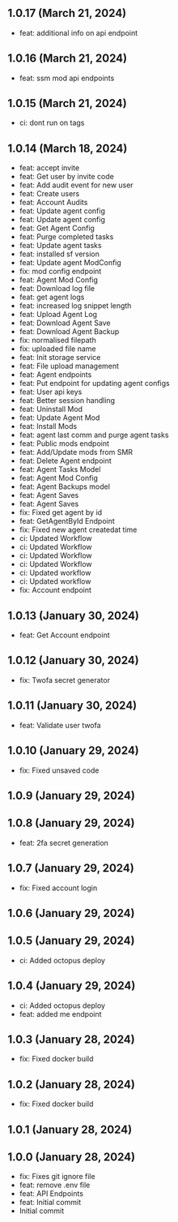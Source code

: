 ## 1.0.17 (March 21, 2024)
  - feat: additional info on api endpoint

## 1.0.16 (March 21, 2024)
  - feat: ssm mod api endpoints

## 1.0.15 (March 21, 2024)
  - ci: dont run on tags

## 1.0.14 (March 18, 2024)
  - feat: accept invite
  - feat: Get user by invite code
  - feat: Add audit event for new user
  - feat: Create users
  - feat: Account Audits
  - feat: Update agent config
  - feat: Update agent config
  - feat: Get Agent Config
  - feat: Purge completed tasks
  - feat: Update agent tasks
  - feat: installed sf version
  - feat: Update agent ModConfig
  - fix: mod config endpoint
  - feat: Agent Mod Config
  - feat: Download log file
  - feat: get agent logs
  - feat: increased log snippet length
  - feat: Upload Agent Log
  - feat: Download Agent Save
  - feat: Download Agent Backup
  - fix: normalised filepath
  - fix: uploaded file name
  - feat: Init storage service
  - feat: File upload management
  - feat: Agent endpoints
  - feat: Put endpoint for updating agent configs
  - feat: User api keys
  - feat: Better session handling
  - feat: Uninstall Mod
  - feat: Update Agent Mod
  - feat: Install Mods
  - feat: agent last comm and purge agent tasks
  - feat: Public mods endpoint
  - feat: Add/Update mods from SMR
  - feat: Delete Agent endpoint
  - feat: Agent Tasks Model
  - feat: Agent Mod Config
  - feat: Agent Backups model
  - feat: Agent Saves
  - feat: Agent Saves
  - fix: Fixed get agent by id
  - feat: GetAgentById Endpoint
  - fix: Fixed new agent createdat time
  - ci: Updated Workflow
  - ci: Updated Workflow
  - ci: Updated Workflow
  - ci: Updated Workflow
  - ci: Updated workflow
  - ci: Updated workflow
  - fix: Account endpoint

## 1.0.13 (January 30, 2024)
  - feat: Get Account endpoint

## 1.0.12 (January 30, 2024)
  - fix: Twofa secret generator

## 1.0.11 (January 30, 2024)
  - feat: Validate user twofa

## 1.0.10 (January 29, 2024)
  - fix: Fixed unsaved code

## 1.0.9 (January 29, 2024)


## 1.0.8 (January 29, 2024)
  - feat: 2fa secret generation

## 1.0.7 (January 29, 2024)
  - fix: Fixed account login

## 1.0.6 (January 29, 2024)


## 1.0.5 (January 29, 2024)
  - ci: Added octopus deploy

## 1.0.4 (January 29, 2024)
  - ci: Added octopus deploy
  - feat: added me endpoint

## 1.0.3 (January 28, 2024)
  - fix: Fixed docker build

## 1.0.2 (January 28, 2024)
  - fix: Fixed docker build

## 1.0.1 (January 28, 2024)


## 1.0.0 (January 28, 2024)
  - fix: Fixes git ignore file
  - feat: remove .env file
  - feat: API Endpoints
  - feat: Initial commit
  - Initial commit

